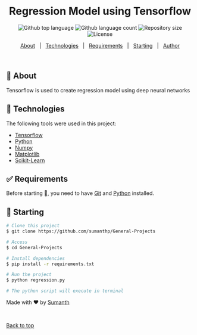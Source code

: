 <div align="center" id="top"> 
  <!-- <img src="./.github/app.gif" alt="Regression Model using Tf" /> -->

  &#xa0;

  <!-- <a href="https://regressiontf.netlify.app">Demo</a> -->
</div>

<h1 align="center">Regression Model using Tensorflow</h1>

<p align="center">
  <img alt="Github top language" src="https://img.shields.io/github/languages/top/sumanthp/General-Projects?color=56BEB8">

  <img alt="Github language count" src="https://img.shields.io/github/languages/count/sumanthp/General-Projects?color=56BEB8">

  <img alt="Repository size" src="https://img.shields.io/github/repo-size/sumanthp/General-Projects?color=56BEB8">

  <img alt="License" src="https://img.shields.io/github/license/sumanthp/General-Projects?color=56BEB8">

  <!-- <img alt="Github issues" src="https://img.shields.io/github/issues/sumanthp/General-Projects?color=56BEB8" /> -->

  <!-- <img alt="Github forks" src="https://img.shields.io/github/forks/sumanthp/General-Projects?color=56BEB8" /> -->

  <!-- <img alt="Github stars" src="https://img.shields.io/github/stars/sumanthp/General-Projects?color=56BEB8" /> -->
</p>

<!-- Status -->

<!-- <h4 align="center"> 
	🚧  Regression Model using  Tf 🚀 Under construction...  🚧
</h4> 

<hr> -->

<p align="center">
  <a href="#dart-about">About</a> &#xa0; | &#xa0; 
  <a href="#rocket-technologies">Technologies</a> &#xa0; | &#xa0;
  <a href="#white_check_mark-requirements">Requirements</a> &#xa0; | &#xa0;
  <a href="#checkered_flag-starting">Starting</a> &#xa0; | &#xa0;
  <a href="https://github.com/sumanthp" target="_blank">Author</a>
</p>

<br>

## :dart: About ##

Tensorflow is used to create regression model using deep neural networks

## :rocket: Technologies ##

The following tools were used in this project:

- [Tensorflow](https://www.tensorflow.org/)
- [Python](https://www.python.org/)
- [Numpy](https://numpy.org/)
- [Matplotlib](https://matplotlib.org/)
- [Scikit-Learn](https://scikit-learn.org/stable/index.html)

## :white_check_mark: Requirements ##

Before starting :checkered_flag:, you need to have [Git](https://git-scm.com) and [Python](https://www.python.org/downloads/) installed.

## :checkered_flag: Starting ##

```bash
# Clone this project
$ git clone https://github.com/sumanthp/General-Projects

# Access
$ cd General-Projects

# Install dependencies
$ pip install -r requirements.txt

# Run the project
$ python regression.py

# The python script will execute in terminal
```



Made with :heart: by <a href="https://github.com/sumanthp" target="_blank">Sumanth</a>

&#xa0;

<a href="#top">Back to top</a>

